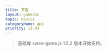 ```yaml
---
title: 罗盘
layout: gamedoc
topic: device
categoryName: api
priority: 12-03
---
```


> 基础库 swan-game.js 1.5.2 版本开始支持。

<!-- md game/api/device/_compassContext/onCompassChange.md -->
<!-- md game/api/device/_compassContext/startCompass.md -->
<!-- md game/api/device/_compassContext/stopCompass.md -->